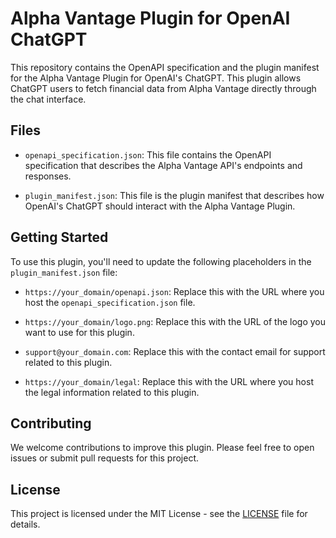 # Alpha Vantage Plugin for OpenAI ChatGPT

This repository contains the OpenAPI specification and the plugin manifest for the Alpha Vantage Plugin for OpenAI's ChatGPT. This plugin allows ChatGPT users to fetch financial data from Alpha Vantage directly through the chat interface.

## Files

- `openapi_specification.json`: This file contains the OpenAPI specification that describes the Alpha Vantage API's endpoints and responses. 

- `plugin_manifest.json`: This file is the plugin manifest that describes how OpenAI's ChatGPT should interact with the Alpha Vantage Plugin.

## Getting Started

To use this plugin, you'll need to update the following placeholders in the `plugin_manifest.json` file:

- `https://your_domain/openapi.json`: Replace this with the URL where you host the `openapi_specification.json` file.

- `https://your_domain/logo.png`: Replace this with the URL of the logo you want to use for this plugin.

- `support@your_domain.com`: Replace this with the contact email for support related to this plugin.

- `https://your_domain/legal`: Replace this with the URL where you host the legal information related to this plugin.

## Contributing

We welcome contributions to improve this plugin. Please feel free to open issues or submit pull requests for this project.

## License

This project is licensed under the MIT License - see the [LICENSE](LICENSE) file for details.
